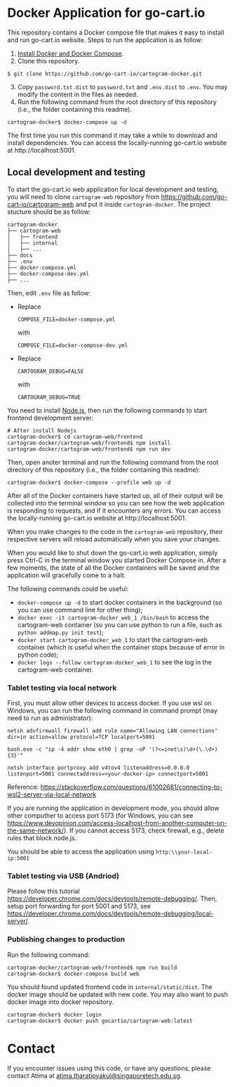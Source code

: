 # Docker Application for go-cart.io

This repository contains a Docker compose file that makes it easy to install and run go-cart.io website. Steps to run the application is as follow:

1. [Install Docker and Docker Compose](docs/docker.md).
2. Clone this repository.

```shell script
$ git clone https://github.com/go-cart-io/cartogram-docker.git
```

3. Copy `password.txt.dist` to `password.txt` and `.env.dist` to `.env`. You may modify the content in the files as needed.
4. Run the following command from the root directory of this repository (i.e., the folder containing this readme).

```shell script
cartogram-docker$ docker-compose up -d
```

The first time you run this command it may take a while to download and install dependencies. You can access the locally-running go-cart.io website at http://localhost:5001.

## Local development and testing

To start the go-cart.io web application for local development and testing, you will need to clone `cartogram-web` repository from https://github.com/go-cart-io/cartogram-web and put it inside `cartogram-docker`. The project stucture should be as follow:

```
cartogram-docker
├── cartogram-web
│   ├── frontend
│   ├── internal
│   ├── ...
├── docs
├── .env
├── docker-compose.yml
├── docker-compose-dev.yml
├── ...
```

Then, edit `.env` file as follow:

*   Replace

    ```
    COMPOSE_FILE=docker-compose.yml
    ```

    with

    ```
    COMPOSE_FILE=docker-compose-dev.yml
    ```
*   Replace

    ```
    CARTOGRAM_DEBUG=FALSE
    ```

    with

    ```
    CARTOGRAM_DEBUG=TRUE
    ```

You need to install [Node.js](https://nodejs.org), then run the following commands to start frontend development server:

```shell script
# After install Nodejs
cartogram-docker$ cd cartogram-web/frontend
cartogram-docker/cartogram-web/frontend$ npm install
cartogram-docker/cartogram-web/frontend$ npm run dev
```

Then, open anoter terminal and run the following command from the root directory of this repository (i.e., the folder containing this readme):

```shell script
cartogram-docker$ docker-compose --profile web up -d
```

After all of the Docker containers have started up, all of their output will be collected into the terminal window so you can see how the web application is responding to requests, and if it encounters any errors. You can access the locally-running go-cart.io website at http://localhost:5001.

When you make changes to the code in the `cartogram-web` repository, their respective servers will reload automatically when you save your changes.

When you would like to shut down the go-cart.io web application, simply press Ctrl-C in the terminal window you started Docker Compose in. After a few moments, the state of all the Docker containers will be saved and the application will gracefully come to a halt.

The following commands could be useful:

- `docker-compose up -d` to start docker containers in the background (so you can use command line for other thing);
- `docker exec -it cartogram-docker_web_1 /bin/bash` to access the cartogram-web container (so you can use python to run a file, such as `python addmap.py init test`);
- `docker start cartogram-docker_web_1` to start the cartogram-web container (which is useful when the container stops because of error in python code);
- `docker logs --follow cartogram-docker_web_1` to see the log in the cartogram-web container.

### Tablet testing via local network

First, you must allow other devices to access docker. If you use wsl on Windows, you can run the following command in command prompt (may need to run as administrator):

```shell script
netsh advfirewall firewall add rule name="Allowing LAN connections" dir=in action=allow protocol=TCP localport=5001

bash.exe -c "ip -4 addr show eth0 | grep -oP '(?<=inet\s)\d+(\.\d+){3}'"

netsh interface portproxy add v4tov4 listenaddress=0.0.0.0 listenport=5001 connectaddress=<your-docker-ip> connectport=5001
```

Reference: https://stackoverflow.com/questions/61002681/connecting-to-wsl2-server-via-local-network

If you are running the application in development mode, you should allow other computher to access port 5173 (for Windows, you can see https://www.devopinion.com/access-localhost-from-another-computer-on-the-same-network/). If you cannot access 5173, check firewall, e.g., delete rules that block node.js.

You should be able to access the application using `http:\\your-local-ip:5001`

### Tablet testing via USB (Andriod)

Please follow this tutorial https://developer.chrome.com/docs/devtools/remote-debugging/. Then, setup port forwarding for port 5001 and 5173, see https://developer.chrome.com/docs/devtools/remote-debugging/local-server/.

### Publishing changes to production

Run the following command:

```shell script
cartogram-docker/cartogram-web/frontend$ npm run build
cartogram-docker$ docker-compose build web
```

You should found updated frontend code in `internal/static/dist`. The docker image should be updated with new code. You may also want to push docker image into docker repository.

```shell script
cartogram-docker$ docker login
cartogram-docker$ docker push gocartio/cartogram-web:latest
```

# Contact

If you encounter issues using this code, or have any questions, please contact Atima at atima.tharatipyakul@singaporetech.edu.sg.
